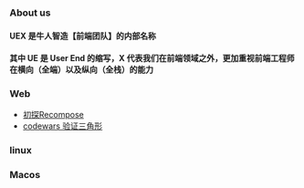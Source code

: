 ### About us
#### UEX 是牛人智造【前端团队】的内部名称
#### 其中 UE 是 User End 的缩写，X 代表我们在前端领域之外，更加重视前端工程师在横向（全端）以及纵向（全栈）的能力

### Web
* <a href="//github.com/NeuronGenius/client/issues/1">初探Recompose</a>
* <a href="//github.com/NeuronGenius/client/issues/2">codewars 验证三角形</a>
### linux

### Macos


